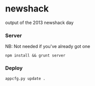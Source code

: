 newshack
========

output of the 2013 newshack day


### Server
NB: Not needed if you've already got one

```npm install && grunt server```

### Deploy
```appcfg.py update .```